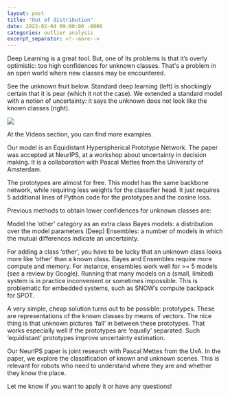 ```yaml
---
layout: post
title: "Out of distribution"
date: 2022-02-04 09:00:00 -0000
categories: outlier analysis
excerpt_separator: <!--more-->
---
```


Deep Learning is a great tool. But, one of its problems is that it’s overly optimistic: 
too high confidences for unknown classes. 
That's a problem in an open world where new classes may be encountered. 

See the unknown fruit below.
Standard deep learning (left) is shockingly certain that it is pear (which it not the case).
We extended a standard model with a notion of uncertainty: it says the unknown does not look like the known classes (right).

<img src="https://gertjanburghouts.github.io/pictures/unknown_fruits.jpg">

At the Videos section, you can find more examples.

Our model is an Equidistant Hyperspherical Prototype Network. 
The paper was accepted at NeurIPS, at a workshop about uncertainty in decision making.
It is a collaboration with Pascal Mettes from the University of Amsterdam.

The prototypes are almost for free. This model has the same backbone network, 
while requiring less weights for the classifier head. 
It just requires 5 additional lines of Python code for the prototypes and the cosine loss.

<!--more-->

Previous methods to obtain lower confidences for unknown classes are:

Model the ‘other’ category as an extra class
Bayes models: a distribution over the model parameters
(Deep) Ensembles: a number of models in which the mutual differences indicate an uncertainty.

For adding a class ‘other’, you have to be lucky that an unknown class looks more like ‘other’ than a known class. 
Bayes and Ensembles require more compute and memory. For instance, ensembles work well for >= 5 models (see a review by Google). 
Running that many models on a (small, limited) system is in practice inconvenient or sometimes impossible. 
This is problematic for embedded systems, such as SNOW’s compute backpack for SPOT.

A very simple, cheap solution turns out to be possible: prototypes. 
These are representations of the known classes by means of vectors. 
The nice thing is that unknown pictures ‘fall’ in between these prototypes. 
That works especially well if the prototypes are ‘equally’ separated. 
Such ‘equidistant’ prototypes improve uncertainty estimation.

Our NeurIPS paper is joint research with Pascal Mettes from the UvA. 
In the paper, we explore the classification of known and unknown scenes. 
This is relevant for robots who need to understand where they are and whether they know the place.

Let me know if you want to apply it or have any questions!
